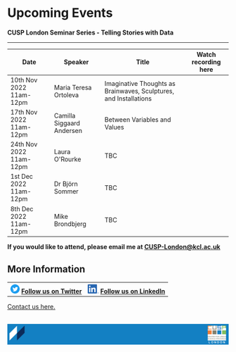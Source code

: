 # Upcoming Events

**CUSP London Seminar Series - Telling Stories with Data** 

--------------------------------
|Date|Speaker|Title|Watch recording here|
|-----------|----------|----------|----------|
|10th Nov 2022 11am-12pm|Maria Teresa Ortoleva|Imaginative Thoughts as Brainwaves, Sculptures, and Installations|
|17th Nov 2022 11am-12pm|Camilla Siggaard Andersen|Between Variables and Values|
|24th Nov 2022 11am-12pm|Laura O'Rourke|TBC |
|1st Dec 2022 11am-12pm|Dr Björn Sommer|TBC |
|8th Dec 2022 11am-12pm|Mike Brondbjerg|TBC|


**If you would like to attend, please email me at CUSP-London@kcl.ac.uk**
                                     

## More Information

<table border="0" cellspacing="0" cellpadding="0">
  <tr>
    <th>
<a href="https://twitter.com/cusplondon?lang=en"><img src="./assets/Twitterblue.svg" alt="Twitter" style="width:21px;height:21px;"></a>
<a href="https://twitter.com/cusplondon?lang=en">Follow us on Twitter</a>
    </th>
        <th>
<a href="https://www.linkedin.com/company/centre-for-urban-science-and-progress-london-cusp-london-king-s-college-london/"><img src="./assets/LI-In-Bug.png" alt="Linked In" style="height:21px;"></a>
<a href="https://www.linkedin.com/company/centre-for-urban-science-and-progress-london-cusp-london-king-s-college-london/)">Follow us on LinkedIn</a>
       </th>
   </tr>
</table>
  
[Contact us here.](./YouCanJoinUs.md)<br><br>

![CUSP London Logo](./assets/CUSPbanner_thin_03.png)
